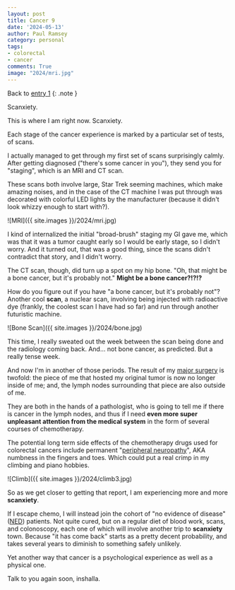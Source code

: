```yaml
---
layout: post
title: Cancer 9
date: '2024-05-13'
author: Paul Ramsey
category: personal
tags:
- colorectal
- cancer
comments: True
image: "2024/mri.jpg"
---
```


Back to [entry 1](/2024/04/cancer1.html)
{: .note }

Scanxiety.

This is where I am right now. Scanxiety.

Each stage of the cancer experience is marked by a particular set of tests, of scans. 

I actually managed to get through my first set of scans surprisingly calmly. After getting diagnosed ("there's some cancer in you"), they send you for "staging", which is an MRI and CT scan. 

These scans both involve large, Star Trek seeming machines, which make amazing noises, and in the case of the CT machine I was put through was decorated with colorful LED lights by the manufacturer (because it didn't look whizzy enough to start with?).

![MRI]({{ site.images }}/2024/mri.jpg)

I kind of internalized the initial "broad-brush" staging my GI gave me, which was that it was a tumor caught early so I would be early stage, so I didn't worry. And it turned out, that was a good thing, since the scans didn't contradict that story, and I didn't worry.

The CT scan, though, did turn up a spot on my hip bone. "Oh, that might be a bone cancer, but it's probably not." **Might be a bone cancer?!?!?**

How do you figure out if you have "a bone cancer, but it's probably not"? Another cool **scan**, a nuclear scan, involving being injected with radioactive dye (frankly, the coolest scan I have had so far) and run through another futuristic machine.

![Bone Scan]({{ site.images }}/2024/bone.jpg)

This time, I really sweated out the week between the scan being done and the radiology coming back. And... not bone cancer, as predicted. But a really tense week. 

And now I'm in another of those periods. The result of my [major surgery](https://colorectalsurgery.wustl.edu/patient-care/low-anterior-resection-syndrome/) is twofold: the piece of me that hosted my original tumor is now no longer inside of me; and, the lymph nodes surrounding that piece are also outside of me.

They are both in the hands of a pathologist, who is going to tell me if there is cancer in the lymph nodes, and thus if I need **even more super unpleasant attention from the medical system** in the form of several courses of chemotherapy. 

The potential long term side effects of the chemotherapy drugs used for colorectal cancers include permanent "[peripheral neuropathy](https://www.mayoclinic.org/diseases-conditions/peripheral-neuropathy/symptoms-causes/syc-20352061)", AKA numbness in the fingers and toes. Which could put a real crimp in my climbing and piano hobbies.

![Climb]({{ site.images }}/2024/climb3.jpg)

So as we get closer to getting that report, I am experiencing more and more **scanxiety**. 

If I escape chemo, I will instead join the cohort of "no evidence of disease" ([NED](https://www.healthline.com/health/cancer/ned-cancer)) patients. Not quite cured, but on a regular diet of blood work, scans, and colonoscopy, each one of which will involve another trip to **scanxiety** town. Because "it has come back" starts as a pretty decent probability, and takes several years to diminish to something safely unlikely.

Yet another way that cancer is a psychological experience as well as a physical one.

Talk to you again soon, inshalla.




